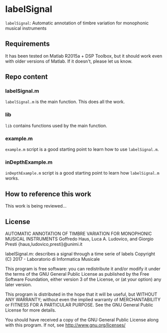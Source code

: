 # labelSignal
`labelSignal`: Automatic annotation of timbre variation for monophonic musical instruments

## Requirements

It has been tested on Matlab R2015a + DSP Toolbox, but it should work even with older versions of Matlab. If it doesn't, please let us know.

## Repo content

### labelSignal.m

`labelSignal.m` is the main function. This does all the work.

### lib

`lib` contains functions used by the main function.

### example.m

`example.m` script is a good starting point to learn how to use `labelSignal.m`.

### inDepthExample.m

`inDepthExample.m` script is a good starting point to learn how `labelSignal.m` works.

## How to reference this work

This work is being reviewed...

## License

AUTOMATIC ANNOTATION OF TIMBRE VARIATION FOR MONOPHONIC MUSICAL INSTRUMENTS
Goffredo Haus, Luca A. Ludovico, and Giorgio Presti
{haus,ludovico,presti}@unimi.it

labelSignal.m: describes a signal through a time serie of labels
Copyright (C) 2017 - Laboratorio di Informatica Musicale

This program is free software: you can redistribute it and/or modify
it under the terms of the GNU General Public License as published by
the Free Software Foundation, either version 3 of the License, or
(at your option) any later version.

This program is distributed in the hope that it will be useful,
but WITHOUT ANY WARRANTY; without even the implied warranty of
MERCHANTABILITY or FITNESS FOR A PARTICULAR PURPOSE.  See the
GNU General Public License for more details.

You should have received a copy of the GNU General Public License
along with this program.  If not, see <http://www.gnu.org/licenses/>
